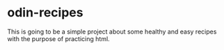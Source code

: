 # odin-recipes
This is going to be a simple project about some healthy and easy recipes with the purpose of practicing html.